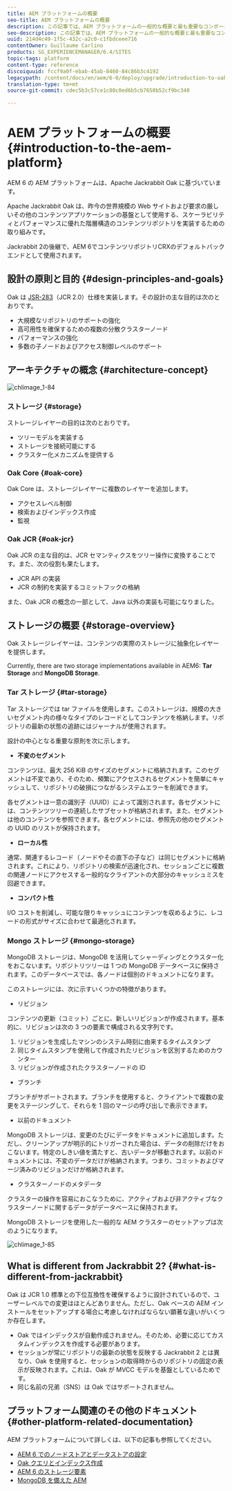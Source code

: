 ```yaml
---
title: AEM プラットフォームの概要
seo-title: AEM プラットフォームの概要
description: この記事では、AEM プラットフォームの一般的な概要と最も重要なコンポーネントを示します。
seo-description: この記事では、AEM プラットフォームの一般的な概要と最も重要なコンポーネントを示します。
uuid: 214d4c49-1f5c-432c-a2c0-c1fbdceee716
contentOwner: Guillaume Carlino
products: SG_EXPERIENCEMANAGER/6.4/SITES
topic-tags: platform
content-type: reference
discoiquuid: fccf9a0f-ebab-45ab-8460-84c86b3c4192
legacypath: /content/docs/en/aem/6-0/deploy/upgrade/introduction-to-oak
translation-type: tm+mt
source-git-commit: cdec5b3c57ce1c80c0ed6b5cb7650b52cf9bc340

---
```



# AEM プラットフォームの概要{#introduction-to-the-aem-platform}

AEM 6 の AEM プラットフォームは、Apache Jackrabbit Oak に基づいています。

Apache Jackrabbit Oak は、昨今の世界規模の Web サイトおよび要求の厳しいその他のコンテンツアプリケーションの基盤として使用する、スケーラビリティとパフォーマンスに優れた階層構造のコンテンツリポジトリを実装するための取り組みです。

Jackrabbit 2の後継で、AEM 6でコンテンツリポジトリCRXのデフォルトバックエンドとして使用されます。

## 設計の原則と目的 {#design-principles-and-goals}

Oak は [JSR-283](https://www.day.com/day/en/products/jcr/jsr-283.html)（JCR 2.0）仕様を実装します。その設計の主な目的は次のとおりです。

* 大規模なリポジトリのサポートの強化
* 高可用性を確保するための複数の分散クラスターノード
* パフォーマンスの強化
* 多数の子ノードおよびアクセス制御レベルのサポート

## アーキテクチャの概念 {#architecture-concept}

![chlimage_1-84](assets/chlimage_1-84.png)

### ストレージ {#storage}

ストレージレイヤーの目的は次のとおりです。

* ツリーモデルを実装する
* ストレージを接続可能にする
* クラスター化メカニズムを提供する

### Oak Core {#oak-core}

Oak Core は、ストレージレイヤーに複数のレイヤーを追加します。

* アクセスレベル制御
* 検索およびインデックス作成
* 監視

### Oak JCR {#oak-jcr}

Oak JCR の主な目的は、JCR セマンティクスをツリー操作に変換することです。また、次の役割も果たします。

* JCR API の実装
* JCR の制約を実装するコミットフックの格納

また、Oak JCR の概念の一部として、Java 以外の実装も可能になりました。

## ストレージの概要 {#storage-overview}

Oak ストレージレイヤーは、コンテンツの実際のストレージに抽象化レイヤーを提供します。

Currently, there are two storage implementations available in AEM6: **Tar Storage** and **MongoDB Storage**.

### Tar ストレージ {#tar-storage}

Tar ストレージでは tar ファイルを使用します。このストレージは、規模の大きいセグメント内の様々なタイプのレコードとしてコンテンツを格納します。リポジトリの最新の状態の追跡にはジャーナルが使用されます。

設計の中心となる重要な原則を次に示します。

* **不変のセグメント**

コンテンツは、最大 256 KiB のサイズのセグメントに格納されます。このセグメントは不変であり、そのため、頻繁にアクセスされるセグメントを簡単にキャッシュして、リポジトリの破損につながるシステムエラーを削減できます。

各セグメントは一意の識別子（UUID）によって識別されます。各セグメントには、コンテンツツリーの連続したサブセットが格納されます。また、セグメントは他のコンテンツを参照できます。各セグメントには、参照先の他のセグメントの UUID のリストが保持されます。

* **ローカル性**

通常、関連するレコード（ノードやその直下の子など）は同じセグメントに格納されます。これにより、リポジトリの検索が迅速化され、セッションごとに複数の関連ノードにアクセスする一般的なクライアントの大部分のキャッシュミスを回避できます。

* **コンパクト性**

I/O コストを削減し、可能な限りキャッシュにコンテンツを収めるように、レコードの形式がサイズに合わせて最適化されます。

### Mongo ストレージ {#mongo-storage}

MongoDB ストレージは、MongoDB を活用してシャーディングとクラスター化をおこないます。リポジトリツリーは 1 つの MongoDB データベースに保持されます。このデータベースでは、各ノードは個別のドキュメントになります。

このストレージには、次に示すいくつかの特徴があります。

* リビジョン

コンテンツの更新（コミット）ごとに、新しいリビジョンが作成されます。基本的に、リビジョンは次の 3 つの要素で構成される文字列です。

1. リビジョンを生成したマシンのシステム時刻に由来するタイムスタンプ
1. 同じタイムスタンプを使用して作成されたリビジョンを区別するためのカウンター
1. リビジョンが作成されたクラスターノードの ID

* ブランチ

ブランチがサポートされます。ブランチを使用すると、クライアントで複数の変更をステージングして、それらを 1 回のマージの呼び出しで表示できます。

* 以前のドキュメント

MongoDB ストレージは、変更のたびにデータをドキュメントに追加します。ただし、クリーンアップが明示的にトリガーされた場合は、データの削除だけをおこないます。特定のしきい値を満たすと、古いデータが移動されます。以前のドキュメントには、不変のデータだけが格納されます。つまり、コミットおよびマージ済みのリビジョンだけが格納されます。

* クラスターノードのメタデータ

クラスターの操作を容易におこなうために、アクティブおよび非アクティブなクラスターノードに関するデータがデータベースに保持されます。

MongoDB ストレージを使用した一般的な AEM クラスターのセットアップは次のようになります。

![chlimage_1-85](assets/chlimage_1-85.png)

## What is different from Jackrabbit 2? {#what-is-different-from-jackrabbit}

Oak は JCR 1.0 標準との下位互換性を確保するように設計されているので、ユーザーレベルでの変更はほとんどありません。ただし、Oak ベースの AEM インストールをセットアップする場合に考慮しなければならない顕著な違いがいくつか存在します。

* Oak ではインデックスが自動作成されません。そのため、必要に応じてカスタムインデックスを作成する必要があります。
* セッションが常にリポジトリの最新の状態を反映する Jackrabbit 2 とは異なり、Oak を使用すると、セッションの取得時からのリポジトリの固定の表示が反映されます。これは、Oak が MVCC モデルを基盤としているためです。
* 同じ名前の兄弟（SNS）は Oak ではサポートされません。

## プラットフォーム関連のその他のドキュメント {#other-platform-related-documentation}

AEM プラットフォームについて詳しくは、以下の記事も参照してください。

* [AEM 6 でのノードストアとデータストアの設定](/help/sites-deploying/data-store-config.md)
* [Oak クエリとインデックス作成](/help/sites-deploying/queries-and-indexing.md)
* [AEM 6 のストレージ要素](/help/sites-deploying/storage-elements-in-aem-6.md)
* [MongoDB を備えた AEM](/help/sites-deploying/aem-with-mongodb.md)

